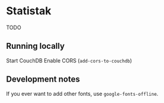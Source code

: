 # Statistak

TODO

## Running locally

Start CouchDB
Enable CORS (`add-cors-to-couchdb`)

## Development notes

If you ever want to add other fonts, use `google-fonts-offline`.
